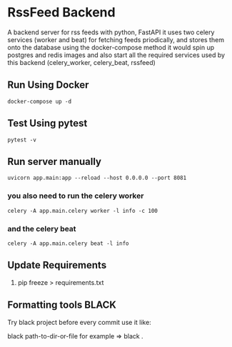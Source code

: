 # RssFeed Backend
A backend server for rss feeds with python, FastAPI
it uses two celery services (worker and beat) for fetching
feeds priodically, and stores them onto the database
using the docker-compose method it would spin up
postgres and redis images and also start all the required
services used by this backend (celery_worker, celery_beat, rssfeed)

## Run Using Docker
    docker-compose up -d

## Test Using pytest
    pytest -v

## Run server manually
    uvicorn app.main:app --reload --host 0.0.0.0 --port 8081
### you also need to run the celery worker
    celery -A app.main.celery worker -l info -c 100
### and the celery beat
    celery -A app.main.celery beat -l info


## Update Requirements

1.  pip freeze > requirements.txt


## Formatting tools BLACK

Try black project before every commit use it like:

black path-to-dir-or-file for example => black .

